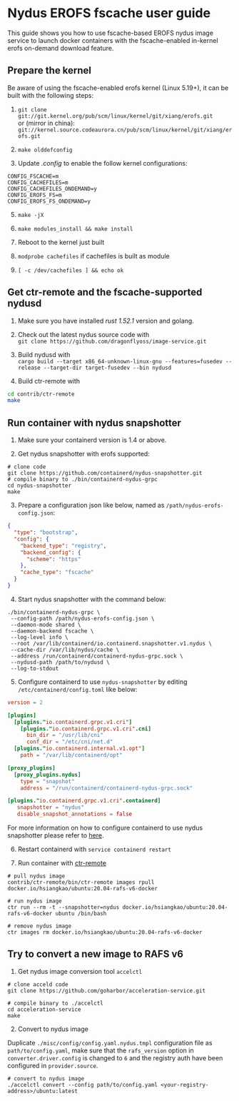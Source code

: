 # Nydus EROFS fscache user guide

This guide shows you how to use fscache-based EROFS nydus image service to launch docker containers with the fscache-enabled in-kernel erofs on-demand download feature.

## Prepare the kernel

Be aware of using the fscache-enabled erofs kernel (Linux 5.19+), it can be built with the following steps:

1.  ``git clone git://git.kernel.org/pub/scm/linux/kernel/git/xiang/erofs.git`` \
     or (mirror in china): ``git://kernel.source.codeaurora.cn/pub/scm/linux/kernel/git/xiang/erofs.git``

2. ``make olddefconfig``

3. Update _.config_ to enable the follow kernel configurations:
```
CONFIG_FSCACHE=m
CONFIG_CACHEFILES=m
CONFIG_CACHEFILES_ONDEMAND=y
CONFIG_EROFS_FS=m
CONFIG_EROFS_FS_ONDEMAND=y
```

5. ``make -jX``

6. ``make modules_install && make install``

7. Reboot to the kernel just built

8. ``modprobe cachefiles`` if cachefiles is built as module

9.  ``[ -c /dev/cachefiles ] && echo ok``

## Get ctr-remote and the fscache-supported nydusd

1. Make sure you have installed _rust 1.52.1_ version and golang.

2. Check out the latest nydus source code with \
``git clone https://github.com/dragonflyoss/image-service.git``

3. Build nydusd with \
``cargo build --target x86_64-unknown-linux-gnu --features=fusedev --release --target-dir target-fusedev --bin nydusd``

4. Build ctr-remote with

``` bash
cd contrib/ctr-remote
make
```

## Run container with nydus snapshotter

1. Make sure your containerd version is 1.4 or above.

2. Get nydus snapshotter with erofs supported:
  ```shell
  # clone code
  git clone https://github.com/containerd/nydus-snapshotter.git
  # compile binary to ./bin/containerd-nydus-grpc
  cd nydus-snapshotter
  make
  ```

3. Prepare a configuration json like below, named as `/path/nydus-erofs-config.json`:

```json
{
  "type": "bootstrap",
  "config": {
    "backend_type": "registry",
    "backend_config": {
      "scheme": "https"
    },
    "cache_type": "fscache"
  }
}
```

4. Start nydus snapshotter with the command below:

```
./bin/containerd-nydus-grpc \
 --config-path /path/nydus-erofs-config.json \
 --daemon-mode shared \
 --daemon-backend fscache \
 --log-level info \
 --root /var/lib/containerd/io.containerd.snapshotter.v1.nydus \
 --cache-dir /var/lib/nydus/cache \
 --address /run/containerd/containerd-nydus-grpc.sock \
 --nydusd-path /path/to/nydusd \
 --log-to-stdout
```

5. Configure containerd to use `nydus-snapshotter` by editing
   `/etc/containerd/config.toml` like below:

``` toml
version = 2

[plugins]
  [plugins."io.containerd.grpc.v1.cri"]
    [plugins."io.containerd.grpc.v1.cri".cni]
      bin_dir = "/usr/lib/cni"
      conf_dir = "/etc/cni/net.d"
  [plugins."io.containerd.internal.v1.opt"]
    path = "/var/lib/containerd/opt"

[proxy_plugins]
  [proxy_plugins.nydus]
    type = "snapshot"
    address = "/run/containerd/containerd-nydus-grpc.sock"

[plugins."io.containerd.grpc.v1.cri".containerd]
   snapshotter = "nydus"
   disable_snapshot_annotations = false
```

For more information on how to configure containerd to use nydus snapshotter please refer to [here](./containerd-env-setup.md).

6. Restart containerd with
   `service containerd restart`

7. Run container with [ctr-remote](../contrib/ctr-remote)

``` shell
# pull nydus image
contrib/ctr-remote/bin/ctr-remote images rpull docker.io/hsiangkao/ubuntu:20.04-rafs-v6-docker

# run nydus image
ctr run --rm -t --snapshotter=nydus docker.io/hsiangkao/ubuntu:20.04-rafs-v6-docker ubuntu /bin/bash

# remove nydus image
ctr images rm docker.io/hsiangkao/ubuntu:20.04-rafs-v6-docker
```

## Try to convert a new image to RAFS v6

1. Get nydus image conversion tool `accelctl`

``` shell
# clone acceld code
git clone https://github.com/goharbor/acceleration-service.git

# compile binary to ./accelctl
cd acceleration-service
make
```

2. Convert to nydus image

Duplicate `./misc/config/config.yaml.nydus.tmpl` configuration file as `path/to/config.yaml`, make sure that the `rafs_version` option in `converter.driver.config` is changed to `6` and the registry auth have been configured in `provider.source`.

``` shell
# convert to nydus image
./accelctl convert --config path/to/config.yaml <your-registry-address>/ubuntu:latest
```
